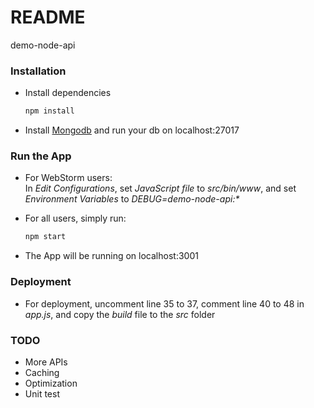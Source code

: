 # README #

demo-node-api

### Installation ###

* Install dependencies

    ```Bash
    npm install
    ```
* Install [Mongodb](https://www.mongodb.com/download-center) and run your db on localhost:27017

### Run the App ###

* For WebStorm users:  
    In _Edit Configurations_, set _JavaScript file_ to _src/bin/www_, and set _Environment Variables_ to _DEBUG=demo-node-api:\*_
 
* For all users, simply run:

    ```Bash
    npm start
    ```
    
* The App will be running on localhost:3001

### Deployment ###

* For deployment, uncomment line 35 to 37, comment line 40 to 48 in _app.js_, and copy the _build_ file to the _src_ folder

### TODO ###

* More APIs
* Caching
* Optimization
* Unit test

